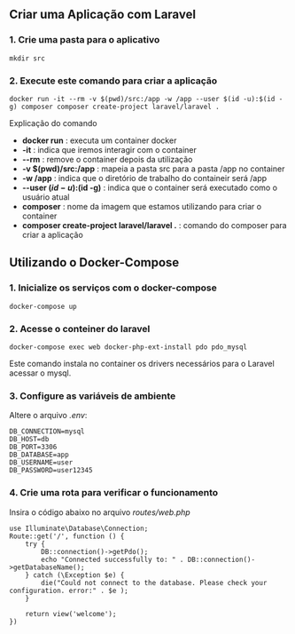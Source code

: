 ## Criar uma Aplicação com Laravel ##

### 1. Crie uma pasta para o aplicativo ###

```
mkdir src
```

### 2. Execute este comando para criar a aplicação ###

```
docker run -it --rm -v $(pwd)/src:/app -w /app --user $(id -u):$(id -g) composer composer create-project laravel/laravel .
```

Explicação do comando

* **docker run** : executa um container docker
* **-it** : indica que iremos interagir com o container
* **--rm** : remove o container depois da utilização
* **-v $(pwd)/src:/app** : mapeia a pasta src para a pasta /app no container
* **-w /app** : indica que o diretório de trabalho do containeir será /app
* **--user $(id -u):$(id -g)** : indica que o container será executado como o usuário atual
* **composer** : nome da imagem que estamos utilizando para criar o container
* **composer create-project laravel/laravel .** : comando do composer para criar a aplicação


## Utilizando o Docker-Compose ##

### 1. Inicialize os serviços com o docker-compose ###

```
docker-compose up
```

### 2. Acesse o conteiner do laravel ###
```
docker-compose exec web docker-php-ext-install pdo pdo_mysql
```
Este comando instala no container os drivers necessários para o Laravel acessar
o mysql.

### 3. Configure as variáveis de ambiente ###

Altere o arquivo *.env*:
```
DB_CONNECTION=mysql
DB_HOST=db
DB_PORT=3306
DB_DATABASE=app
DB_USERNAME=user
DB_PASSWORD=user12345
```
### 4. Crie uma rota para verificar o funcionamento ###

Insira o código abaixo no arquivo *routes/web.php*

```
use Illuminate\Database\Connection;
Route::get('/', function () {
    try {
        DB::connection()->getPdo();
        echo "Connected successfully to: " . DB::connection()->getDatabaseName();
    } catch (\Exception $e) {
        die("Could not connect to the database. Please check your configuration. error:" . $e );
    }

    return view('welcome');
})
```
